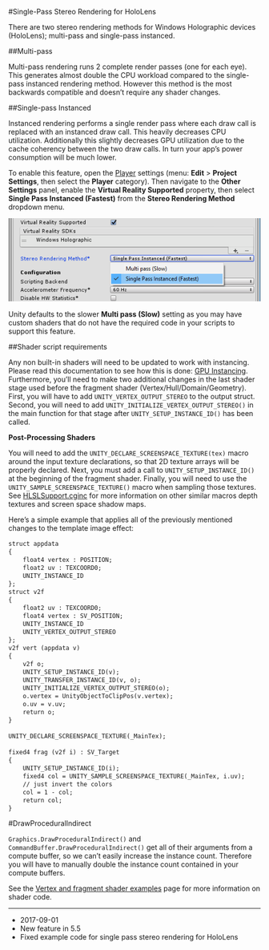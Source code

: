 #Single-Pass Stereo Rendering for HoloLens

There are two stereo rendering methods for Windows Holographic devices (HoloLens); multi-pass and single-pass instanced. 

##Multi-pass

Multi-pass rendering runs 2 complete render passes (one for each eye). This generates almost double the CPU workload compared to the single-pass instanced rendering method. However this method is the most backwards compatible and doesn’t require any shader changes.

##Single-pass Instanced

Instanced rendering performs a single render pass where each draw call is replaced with an instanced draw call. This heavily decreases CPU utilization. Additionally this slightly decreases GPU utilization due to the cache coherency between the two draw calls. In turn your app’s power consumption will be much lower.

To enable this feature, open the [Player](class-PlayerSettings) settings (menu: __Edit__ &gt; __Project Settings__, then select the __Player__ category). Then navigate to the __Other Settings__ panel, enable the __Virtual Reality Supported__ property, then select __Single Pass Instanced (Fastest)__ from the __Stereo Rendering Method__ dropdown menu.

![](../uploads/Main/SinglePassHoloLens1.png)

Unity defaults to the slower __Multi pass (Slow)__ setting as you may have custom shaders that do not have the required code in your scripts to support this feature.

##Shader script requirements

Any non built-in shaders will need to be updated to work with instancing. Please read this documentation to see how this is done: [GPU Instancing](GPUInstancing). Furthermore, you’ll need to make two additional changes in the last shader stage used before the fragment shader (Vertex/Hull/Domain/Geometry). First, you will have to add `UNITY_VERTEX_OUTPUT_STEREO` to the output struct. Second, you will need to add `UNITY_INITIALIZE_VERTEX_OUTPUT_STEREO()` in the main function for that stage after `UNITY_SETUP_INSTANCE_ID()` has been called.

__Post-Processing Shaders__

You will need to add the `UNITY_DECLARE_SCREENSPACE_TEXTURE(tex)` macro around the input texture declarations, so that 2D texture arrays will be properly declared. Next, you must add a call to `UNITY_SETUP_INSTANCE_ID()` at the beginning of the fragment shader. Finally, you will need to use the `UNITY_SAMPLE_SCREENSPACE_TEXTURE()` macro when sampling those textures. See [HLSLSupport.cginc](SL-BuiltinIncludes) for more information on other similar macros depth textures and screen space shadow maps.

Here’s a simple example that applies all of the previously mentioned changes to the template image effect:

```
struct appdata
{
    float4 vertex : POSITION;
    float2 uv : TEXCOORD0;
    UNITY_INSTANCE_ID
};
struct v2f
{
    float2 uv : TEXCOORD0;
    float4 vertex : SV_POSITION;
    UNITY_INSTANCE_ID
    UNITY_VERTEX_OUTPUT_STEREO
};
v2f vert (appdata v)
{
    v2f o;
    UNITY_SETUP_INSTANCE_ID(v);
    UNITY_TRANSFER_INSTANCE_ID(v, o);
    UNITY_INITIALIZE_VERTEX_OUTPUT_STEREO(o);
    o.vertex = UnityObjectToClipPos(v.vertex);
    o.uv = v.uv;
    return o;
}

UNITY_DECLARE_SCREENSPACE_TEXTURE(_MainTex);

fixed4 frag (v2f i) : SV_Target
{
    UNITY_SETUP_INSTANCE_ID(i);
    fixed4 col = UNITY_SAMPLE_SCREENSPACE_TEXTURE(_MainTex, i.uv);
    // just invert the colors
    col = 1 - col;
    return col;
}
```

#DrawProceduralIndirect

`Graphics.DrawProceduralIndirect()` and `CommandBuffer.DrawProceduralIndirect()` get all of their arguments from a compute buffer, so we can’t easily increase the instance count. Therefore you will have to manually double the instance count contained in your compute buffers.

See the [Vertex and fragment shader examples](SL-VertexFragmentShaderExamples) page for more information on shader code.

---

* <span class="page-edit">2017-09-01  <!-- include IncludeTextAmendPageSomeEdit --></span>
* <span class="page-history">New feature in 5.5</span>
* <span class="page-history">Fixed example code for single pass stereo rendering for HoloLens</span>



